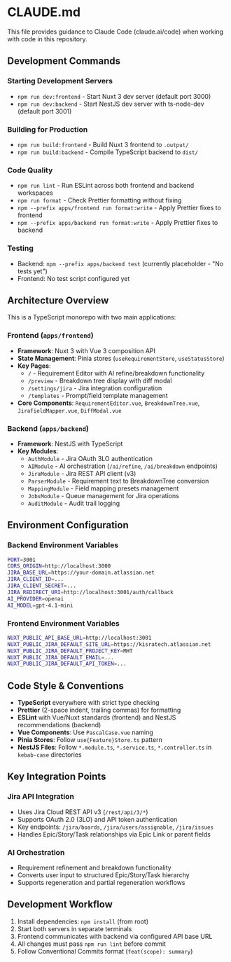 # CLAUDE.md

This file provides guidance to Claude Code (claude.ai/code) when working with code in this repository.

## Development Commands

### Starting Development Servers
- `npm run dev:frontend` - Start Nuxt 3 dev server (default port 3000)
- `npm run dev:backend` - Start NestJS dev server with ts-node-dev (default port 3001)

### Building for Production
- `npm run build:frontend` - Build Nuxt 3 frontend to `.output/`
- `npm run build:backend` - Compile TypeScript backend to `dist/`

### Code Quality
- `npm run lint` - Run ESLint across both frontend and backend workspaces
- `npm run format` - Check Prettier formatting without fixing
- `npm --prefix apps/frontend run format:write` - Apply Prettier fixes to frontend
- `npm --prefix apps/backend run format:write` - Apply Prettier fixes to backend

### Testing
- Backend: `npm --prefix apps/backend test` (currently placeholder - "No tests yet")
- Frontend: No test script configured yet

## Architecture Overview

This is a TypeScript monorepo with two main applications:

### Frontend (`apps/frontend`)
- **Framework**: Nuxt 3 with Vue 3 composition API
- **State Management**: Pinia stores (`useRequirementStore`, `useStatusStore`)
- **Key Pages**:
  - `/` - Requirement Editor with AI refine/breakdown functionality
  - `/preview` - Breakdown tree display with diff modal
  - `/settings/jira` - Jira integration configuration
  - `/templates` - Prompt/field template management
- **Core Components**: `RequirementEditor.vue`, `BreakdownTree.vue`, `JiraFieldMapper.vue`, `DiffModal.vue`

### Backend (`apps/backend`)
- **Framework**: NestJS with TypeScript
- **Key Modules**:
  - `AuthModule` - Jira OAuth 3LO authentication
  - `AIModule` - AI orchestration (`/ai/refine`, `/ai/breakdown` endpoints)
  - `JiraModule` - Jira REST API client (v3)
  - `ParserModule` - Requirement text to BreakdownTree conversion
  - `MappingModule` - Field mapping presets management
  - `JobsModule` - Queue management for Jira operations
  - `AuditModule` - Audit trail logging

## Environment Configuration

### Backend Environment Variables
```bash
PORT=3001
CORS_ORIGIN=http://localhost:3000
JIRA_BASE_URL=https://your-domain.atlassian.net
JIRA_CLIENT_ID=...
JIRA_CLIENT_SECRET=...
JIRA_REDIRECT_URI=http://localhost:3001/auth/callback
AI_PROVIDER=openai
AI_MODEL=gpt-4.1-mini
```

### Frontend Environment Variables
```bash
NUXT_PUBLIC_API_BASE_URL=http://localhost:3001
NUXT_PUBLIC_JIRA_DEFAULT_SITE_URL=https://kisratech.atlassian.net
NUXT_PUBLIC_JIRA_DEFAULT_PROJECT_KEY=MHT
NUXT_PUBLIC_JIRA_DEFAULT_EMAIL=...
NUXT_PUBLIC_JIRA_DEFAULT_API_TOKEN=...
```

## Code Style & Conventions

- **TypeScript** everywhere with strict type checking
- **Prettier** (2-space indent, trailing commas) for formatting
- **ESLint** with Vue/Nuxt standards (frontend) and NestJS recommendations (backend)
- **Vue Components**: Use `PascalCase.vue` naming
- **Pinia Stores**: Follow `use{Feature}Store.ts` pattern
- **NestJS Files**: Follow `*.module.ts`, `*.service.ts`, `*.controller.ts` in `kebab-case` directories

## Key Integration Points

### Jira API Integration
- Uses Jira Cloud REST API v3 (`/rest/api/3/*`)
- Supports OAuth 2.0 (3LO) and API token authentication
- Key endpoints: `/jira/boards`, `/jira/users/assignable`, `/jira/issues`
- Handles Epic/Story/Task relationships via Epic Link or parent fields

### AI Orchestration
- Requirement refinement and breakdown functionality
- Converts user input to structured Epic/Story/Task hierarchy
- Supports regeneration and partial regeneration workflows

## Development Workflow

1. Install dependencies: `npm install` (from root)
2. Start both servers in separate terminals
3. Frontend communicates with backend via configured API base URL
4. All changes must pass `npm run lint` before commit
5. Follow Conventional Commits format (`feat(scope): summary`)